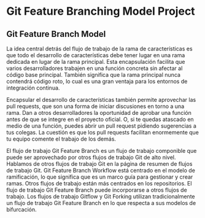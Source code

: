 # Git Feature Branching Model Project

## Git Feature Branch Model
La idea central detrás del flujo de trabajo de la rama de características es que todo el desarrollo de características debe tener lugar en una rama dedicada en lugar de la rama principal. Esta encapsulación facilita que varios desarrolladores trabajen en una función concreta sin afectar al código base principal. También significa que la rama principal nunca contendrá código roto, lo cual es una gran ventaja para los entornos de integración continua.

Encapsular el desarrollo de características también permite aprovechar las pull requests, que son una forma de iniciar discusiones en torno a una rama. Dan a otros desarrolladores la oportunidad de aprobar una función antes de que se integre en el proyecto oficial. O, si te quedas atascado en medio de una función, puedes abrir un pull request pidiendo sugerencias a tus colegas. La cuestión es que los pull requests facilitan enormemente que tu equipo comente el trabajo de los demás.

El flujo de trabajo Git Feature Branch es un flujo de trabajo componible que puede ser aprovechado por otros flujos de trabajo Git de alto nivel. Hablamos de otros flujos de trabajo Git en la página de resumen de flujos de trabajo Git. Git Feature Branch Workflow está centrado en el modelo de ramificación, lo que significa que es un marco guía para gestionar y crear ramas. Otros flujos de trabajo están más centrados en los repositorios. El flujo de trabajo Git Feature Branch puede incorporarse a otros flujos de trabajo. Los flujos de trabajo Gitflow y Git Forking utilizan tradicionalmente un flujo de trabajo Git Feature Branch en lo que respecta a sus modelos de bifurcación.
###